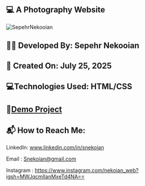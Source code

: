 ## 💻 A Photography Website


![SepehrNekooian](https://github.com/user-attachments/assets/f2558603-56cf-47f6-9714-8e56bc705abb)



## 👨‍💻 Developed By: Sepehr Nekooian

## 📅 Created On: July 25, 2025

## 💻Technologies Used: HTML/CSS

## 🔗[Demo Project](https://sepehrnekooian.github.io/Photography-myself/)

## 📬 How to Reach Me:

LinkedIn: www.linkedin.com/in/snekoian

Email : Snekoian@gmail.com

Instagram : https://www.instagram.com/nekoian_web?igsh=MWJqcmllanMxeTd4NA==
